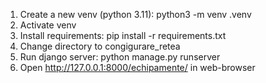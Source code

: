 1. Create a new venv (python 3.11): python3 -m venv .venv
2. Activate venv
3. Install requirements: pip install -r requirements.txt
4. Change directory to congigurare_retea
5. Run django server: python manage.py runserver
6. Open http://127.0.0.1:8000/echipamente/ in web-browser